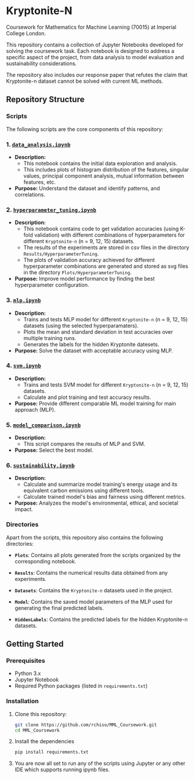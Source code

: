# Kryptonite-N

Coursework for Mathematics for Machine Learning (70015) at Imperial College London. 

This repository contains a collection of Jupyter Notebooks developed for solving the coursework task. Each notebook is designed to address a specific aspect of the project, from data analysis to model evaluation and sustainability considerations.

The repository also includes our response paper that refutes the claim that Kryptonite-n dataset cannot be solved with current ML methods.

## Repository Structure

### Scripts  
The following scripts are the core components of this repository:

### 1. [`data_analysis.ipynb`](./data_analysis.ipynb)
- **Description:** 
  - This notebook contains the initial data exploration and analysis.
  - This includes plots of histogram distribution of the features, singular values, principal component analysis, mutual information between features, etc.
- **Purpose:** Understand the dataset and identify patterns, and correlations.

### 2. [`hyperparameter_tuning.ipynb`](./hyperparameter_tuning.ipynb)
- **Description:** 
  - This notebook contains code to get validation accuracies (using K-fold validation) with different combinations of hyperparameters for different `Kryptonite-n` (n = 9, 12, 15) datasets.
  - The results of the experiments are stored in csv files in the directory `Results/HyperparameterTuning`.
  - The plots of validation accuracy achieved for different hyperparameter combinations are generated and stored as svg files in the directory `Plots/HyperparameterTuning`.
- **Purpose:** Improve model performance by finding the best hyperparameter configuration.

### 3. [`mlp.ipynb`](./mlp.ipynb)
- **Description:** 
  - Trains and tests MLP model for different `Kryptonite-n` (n = 9, 12, 15) datasets (using the selected hyperparamaters).
  - Plots the mean and standard deviation in test accuracies over multiple training runs.
  - Generates the labels for the hidden Kryptonite datesets.
- **Purpose:** Solve the dataset with acceptable accuracy using MLP.

### 4. [`svm.ipynb`](./svm.ipynb)
- **Description:** 
  - Trains and tests SVM model for different `Kryptonite-n` (n = 9, 12, 15) datasets.
  - Calculate and plot training and test accuracy results.
- **Purpose:** Provide different comparable ML model training for main approach (MLP).

### 5. [`model_comparison.ipynb`](./model_comparison.ipynb)
- **Description:** 
  - This script compares the results of MLP and SVM.
- **Purpose:** Select the best model.

### 6. [`sustainability.ipynb`](./sustainability.ipynb)
- **Description:** 
  - Calculate and summarize model training's energy usage and its equivalent carbon emissions using different tools.
  - Calculate trained model's bias and fairness using different metrics.
- **Purpose:** Analyzes the model's environmental, ethical, and societal impact.

### Directories  
Apart from the scripts, this repository also contains the following directories:  

- **`Plots`**: Contains all plots generated from the scripts organized by the corresponding notebook.  

- **`Results`**: Contains the numerical results data obtained from any experiments.

- **`Datasets`**: Contains the `Kryptonite-n` datasets used in the project.  

- **`Model`**: Contains the saved model parameters of the MLP used for generating the final predicted labels.

- **`HiddenLabels`**: Contains the predicted labels for the hidden Kryptonite-n datasets.

## Getting Started

### Prerequisites
- Python 3.x
- Jupyter Notebook
- Required Python packages (listed in `requirements.txt`)

### Installation
1. Clone this repository:
   ```bash
   git clone https://github.com/rchiso/MML_Coursework.git
   cd MML_Coursework
   ```

2. Install the dependencies
    ```bash
    pip install requirements.txt
    ```

3. You are now all set to run any of the scripts using Jupyter or any other IDE which supports running ipynb files.
